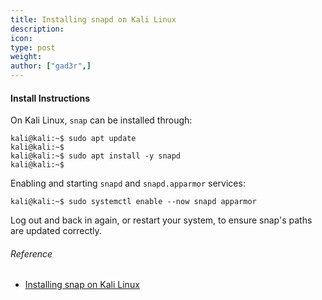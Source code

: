 ```yaml
---
title: Installing snapd on Kali Linux
description:
icon:
type: post
weight:
author: ["gad3r",]
---
```


#### Install Instructions

On Kali Linux, `snap` can be installed through:

```console
kali@kali:~$ sudo apt update
kali@kali:~$
kali@kali:~$ sudo apt install -y snapd
kali@kali:~$
```

Enabling and starting `snapd` and `snapd.apparmor` services:

```console
kali@kali:~$ sudo systemctl enable --now snapd apparmor
```

Log out and back in again, or restart your system, to ensure snap's paths are updated correctly.

###### Reference

- [Installing snap on Kali Linux](https://snapcraft.io/docs/installing-snap-on-kali)
